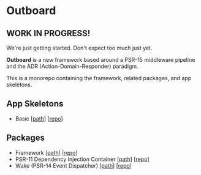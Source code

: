 # Outboard

## WORK IN PROGRESS!
We're just getting started. Don't expect too much just yet.

**Outboard** is a new framework based around a
PSR-15 middleware pipeline and the ADR (Action-Domain-Responder) paradigm.

This is a monorepo containing the framework, related packages, and app skeletons.

## App Skeletons
- Basic [[path](https://github.com/outboardphp/outboard/tree/main/apps/basic-skeleton)] [[repo](https://github.com/outboardphp/basic-app-skeleton)]

## Packages
- Framework [[path](https://github.com/outboardphp/outboard/tree/main/packages/framework)] [[repo](https://github.com/outboardphp/framework)]
- PSR-11 Dependency Injection Container [[path](https://github.com/outboardphp/outboard/tree/main/packages/dic)] [[repo](https://github.com/outboardphp/di)]
- Wake (PSR-14 Event Dispatcher) [[path](https://github.com/outboardphp/outboard/tree/main/packages/wake)] [[repo](https://github.com/outboardphp/wake)]
